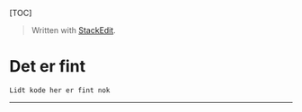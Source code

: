 

[TOC]
> Written with [StackEdit](https://stackedit.io/).

# Det er fint

    Lidt kode her er fint nok


----------

